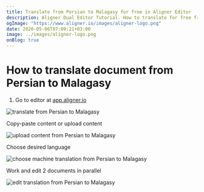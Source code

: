```yaml
---
title: Translate from Persian to Malagasy for free in Aligner Editor
description: Aligner Dual Editor Tutorial. How to translate for free from Persian to Malagasy. Aligner is multilingual document management platform. 
ogImage: "https://www.aligner.io/images/aligner-logo.png"
date: 2020-05-06T07:09:21+03:00
image: ../images/aligner-logo.png
onBlog: true
---
```


# How to translate document from Persian to Malagasy

1. Go to editor at [app.aligner.io](https://app.aligner.io "Aligner App web page")

![translate from Persian to Malagasy](../aligner-blank-editor.png "translate from Persian to Malagasy")

Copy-paste content or upload content

![upload content from Persian to Malagasy](../aligner-uploaded-document.png "upload content from Persian to Malagasy")

Choose desired language

![choose machine translation from Persian to Malagasy](../aligner-language-dropdown.png "choose machine translation from Persian to Malagasy")

Work and edit 2 documents in parallel

![edit translation from Persian to Malagasy](../aligner-double-sitded-editor.png "edit translation from Persian to Malagasy")

